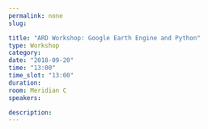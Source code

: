```yaml
---
permalink: none
slug:

title: "ARD Workshop: Google Earth Engine and Python"
type: Workshop
category:
date: "2018-09-20"
time: "13:00"
time_slot: "13:00"
duration:
room: Meridian C
speakers:

description:
---
```

